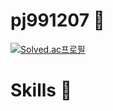 # pj991207 👋
[![Solved.ac프로필](http://mazassumnida.wtf/api/v2/generate_badge?boj=pj991207)](https://solved.ac/pj991207)
# Skills 🌱







<!--
**pj991207/pj991207** is a ✨ _special_ ✨ repository because its `README.md` (this file) appears on your GitHub profile.

Here are some ideas to get you started:

- 🔭 I’m currently working on ...
- 🌱 I’m currently learning ...
- 👯 I’m looking to collaborate on ...
- 🤔 I’m looking for help with ...
- 💬 Ask me about ...
- 📫 How to reach me: ...
- 😄 Pronouns: ...
- ⚡ Fun fact: ...
-->
